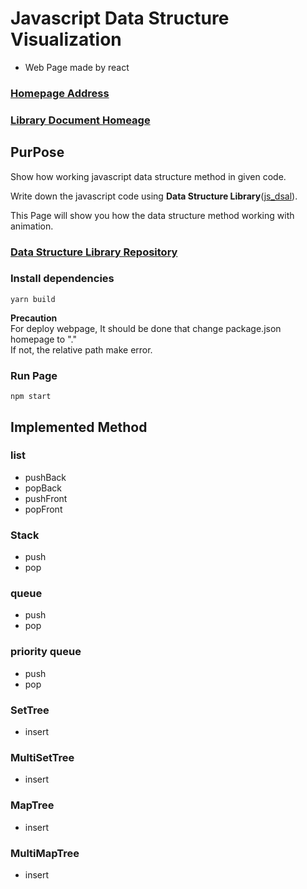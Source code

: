 # **Javascript Data Structure Visualization**
- Web Page made by react

### **[Homepage Address](https://hongjisung.github.io/JS_DataStructure_Visualization/)**

### **[Library Document Homeage](https://hongjisung.github.io/DataStructure/)**

## **PurPose**
Show how working javascript data structure method in given code.  

Write down the javascript code using **Data Structure Library**([js_dsal](https://github.com/hongjisung/DataStructure)).  

This Page will show you how the data structure method working with animation.

### **[Data Structure Library Repository](https://github.com/hongjisung/DataStructure)**

### **Install dependencies**
```
yarn build
```
**Precaution**  
For deploy webpage, It should be done that change package.json homepage to "."  
If not, the relative path make error.

### **Run Page**
```
npm start
```

## **Implemented Method**
### **list**
- pushBack
- popBack
- pushFront
- popFront

### **Stack**
- push
- pop

### **queue**
- push
- pop

### **priority queue**
- push
- pop

### **SetTree**
- insert

### **MultiSetTree**
- insert

### **MapTree**
- insert

### **MultiMapTree**
- insert

